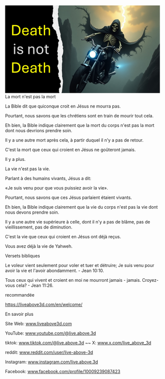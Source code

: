 ![Video cover image](../cover.jpeg)
La mort n'est pas la mort

La Bible dit que quiconque croit en Jésus ne mourra pas.

Pourtant, nous savons que les chrétiens sont en train de mourir tout cela.

Eh bien, la Bible indique clairement que la mort du corps n'est pas la mort dont nous devrions prendre soin.

Il y a une autre mort après cela, à partir duquel il n'y a pas de retour.

C'est la mort que ceux qui croient en Jésus ne goûteront jamais.

Il y a plus.

La vie n'est pas la vie.

Parlant à des humains vivants, Jésus a dit:

«Je suis venu pour que vous puissiez avoir la vie».

Pourtant, nous savons que ces Jésus parlaient étaient vivants.

Eh bien, la Bible indique clairement que la vie du corps n'est pas la vie dont nous devons prendre soin.

Il y a une autre vie supérieure à celle, dont il n'y a pas de blâme, pas de vieillissement, pas de diminution.

C'est la vie que ceux qui croient en Jésus ont déjà reçus.

Vous avez déjà la vie de Yahweh.


Versets bibliques

Le voleur vient seulement pour voler et tuer et détruire; Je suis venu pour avoir la vie et l'avoir abondamment. - Jean 10:10.

Tous ceux qui vivent et croient en moi ne mourront jamais - jamais. Croyez-vous cela? - Jean 11:26.


recommandée

https://liveabove3d.com/en/welcome/


En savoir plus

Site Web: www.liveabove3d.com

YouTube: www.youtube.com/@live.above.3d

tiktok: www.tiktok.com/@live.above.3d ~~ X: www.x.com/live_above_3d

reddit: www.reddit.com/user/live-above-3d

Instagram: www.instagram.com/live.above.3d

Facebook: www.facebook.com/profile/10009239087423
